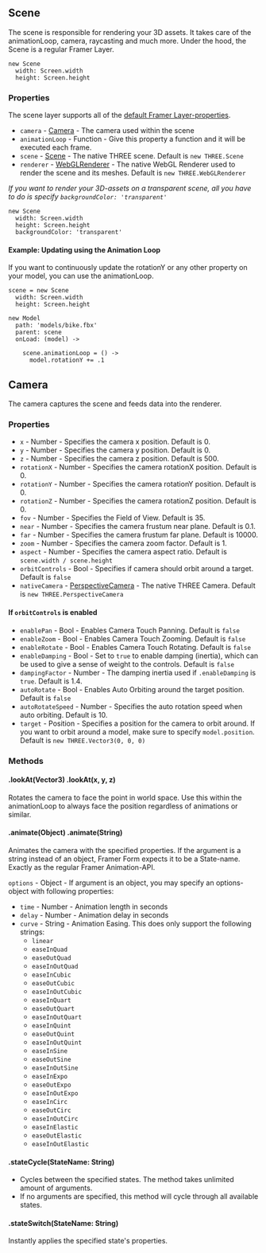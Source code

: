## Scene
The scene is responsible for rendering your 3D assets. It takes care of the animationLoop, camera, raycasting and much more.
Under the hood, the Scene is a regular Framer Layer.

```
new Scene
  width: Screen.width
  height: Screen.height
```

### Properties
The scene layer supports all of the <a href="https://framer.com/docs/#layer.layer">default Framer Layer-properties</a>.
- `camera` - <a href="#camera">Camera</a> - The camera used within the scene
- `animationLoop` - Function - Give this property a function and it will be executed each frame.
- `scene` - <a href="https://threejs.org/docs/#api/scenes/Scene">Scene</a> - The native THREE scene. Default is `new THREE.Scene`
- `renderer` - <a href="https://threejs.org/docs/#api/renderers/WebGLRenderer">WebGLRenderer</a> - The native WebGL Renderer used to render the scene and its meshes. Default is `new THREE.WebGLRenderer`

_If you want to render your 3D-assets on a transparent scene, all you have to do is specify `backgroundColor: 'transparent'`_

```
new Scene
  width: Screen.width
  height: Screen.height
  backgroundColor: 'transparent'
```

#### Example: Updating using the Animation Loop
If you want to continuously update the rotationY or any other property on your model, you can use the animationLoop.

```
scene = new Scene
  width: Screen.width
  height: Screen.height

new Model
  path: 'models/bike.fbx'
  parent: scene
  onLoad: (model) ->
    
    scene.animationLoop = () ->
      model.rotationY += .1
```

## Camera
The camera captures the scene and feeds data into the renderer.

### Properties
- `x` - Number - Specifies the camera x position. Default is 0.
- `y` - Number - Specifies the camera y position. Default is 0.
- `z` - Number - Specifies the camera z position. Default is 500.
- `rotationX` - Number - Specifies the camera rotationX position. Default is 0.
- `rotationY` - Number - Specifies the camera rotationY position. Default is 0.
- `rotationZ` - Number - Specifies the camera rotationZ position. Default is 0.
- `fov` - Number - Specifies the Field of View. Default is 35.
- `near` - Number - Specifies the camera frustum near plane. Default is 0.1.
- `far` - Number - Specifies the camera frustum far plane. Default is 10000.
- `zoom` - Number - Specifies the camera zoom factor. Default is 1.
- `aspect` - Number - Specifies the camera aspect ratio. Default is `scene.width / scene.height`
- `orbitControls` - Bool - Specifies if camera should orbit around a target. Default is `false`
- `nativeCamera` - <a href="https://threejs.org/docs/#api/cameras/PerspectiveCamera">PerspectiveCamera</a> - The native THREE Camera. Default is `new THREE.PerspectiveCamera` 
#### If `orbitControls` is enabled
- `enablePan` - Bool - Enables Camera Touch Panning. Default is `false`
- `enableZoom` - Bool - Enables Camera Touch Zooming. Default is `false`
- `enableRotate` - Bool - Enables Camera Touch Rotating. Default is `false`
- `enableDamping` - Bool - Set to `true` to enable damping (inertia), which can be used to give a sense of weight to the controls. Default is `false`
- `dampingFactor` - Number - The damping inertia used if `.enableDamping` is `true`. Default is 1.4.
- `autoRotate` - Bool - Enables Auto Orbiting around the target position. Default is `false`
- `autoRotateSpeed` - Number - Specifies the auto rotation speed when auto orbiting. Default is 10.
- `target` - Position - Specifies a position for the camera to orbit around. If you want to orbit around a model, make sure to specify `model.position`. Default is `new THREE.Vector3(0, 0, 0)`

### Methods

#### .lookAt(Vector3) .lookAt(x, y, z)
Rotates the camera to face the point in world space. Use this within the animationLoop to always face the position regardless of animations or similar.

#### .animate(Object) .animate(String)
Animates the camera with the specified properties.
If the argument is a string instead of an object, Framer Form expects it to be a State-name. Exactly as the regular Framer Animation-API.

`options` - Object - If argument is an object, you may specify an options-object with following properties:
- `time` - Number - Animation length in seconds
- `delay` - Number - Animation delay in seconds
- `curve` - String - Animation Easing. This does only support the following strings:
  - `linear`
  - `easeInQuad`
  - `easeOutQuad`
  - `easeInOutQuad`
  - `easeInCubic`
  - `easeOutCubic`
  - `easeInOutCubic`
  - `easeInQuart`
  - `easeOutQuart`
  - `easeInOutQuart`
  - `easeInQuint`
  - `easeOutQuint`
  - `easeInOutQuint`
  - `easeInSine`
  - `easeOutSine`
  - `easeInOutSine`
  - `easeInExpo`
  - `easeOutExpo`
  - `easeInOutExpo`
  - `easeInCirc`
  - `easeOutCirc`
  - `easeInOutCirc`
  - `easeInElastic`
  - `easeOutElastic`
  - `easeInOutElastic`

#### .stateCycle(StateName: String)
- Cycles between the specified states. The method takes unlimited amount of arguments.
- If no arguments are specified, this method will cycle through all available states.

#### .stateSwitch(StateName: String)
Instantly applies the specified state's properties.
